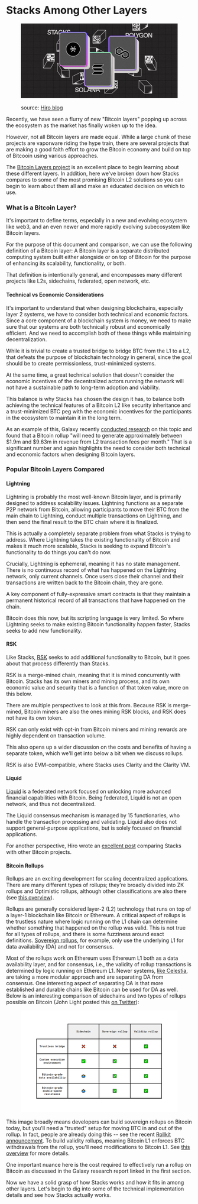 # Stacks Among Other Layers

<figure><img src="../.gitbook/assets/image (3) (1) (1).png" alt=""><figcaption><p>source: <a href="https://www.hiro.so/blog/stacks-vs-solana-vs-polygon-how-do-they-compare-from-a-developer-perspective">Hiro blog</a></p></figcaption></figure>

Recently, we have seen a flurry of new "Bitcoin layers" popping up across the ecosystem as the market has finally woken up to the idea.

However, not all Bitcoin layers are made equal. While a large chunk of these projects are vaporware riding the hype train, there are several projects that are making a good faith effort to grow the Bitcoin economy and build on top of Bitcooin using various approaches.

The [Bitcoin Layers project](https://www.bitcoinlayers.org/) is an excellent place to begin learning about these different layers. In addition, here we've broken down how Stacks compares to some of the most promising Bitcoin L2 solutions so you can begin to learn about them all and make an educated decision on which to use.

### What is a Bitcoin Layer?

It's important to define terms, especially in a new and evolving ecosystem like web3, and an even newer and more rapidly evolving subecosystem like Bitcoin layers.

For the purpose of this document and comparison, we can use the following definition of a Bitcoin layer: A Bitcoin layer is a separate distributed computing system built either alongside or on top of Bitcoin for the purpose of enhancing its scalability, functionality, or both.

That definition is intentionally general, and encompasses many different projects like L2s, sidechains, federated, open network, etc.

#### Technical vs Economic Considerations

It's important to understand that when designing blockchains, especially layer 2 systems, we have to consider both technical and economic factors. Since a core component of a blockchain system is money, we need to make sure that our systems are both technically robust and economically efficient. And we need to accomplish both of these things while maintaining decentralization.

While it is trivial to create a trusted bridge to bridge BTC from the L1 to a L2, that defeats the purpose of blockchain technology in general, since the goal should be to create permissionless, trust-minimized systems.

At the same time, a great technical solution that doesn't consider the economic incentives of the decentralized actors running the network will not have a sustainable path to long-term adoption and viability.

This balance is why Stacks has chosen the design it has, to balance both achieving the technical features of a Bitcoin L2 like security inheritance and a trust-minimized BTC peg with the economic incentives for the participants in the ecosystem to maintain it in the long term.

As an example of this, Galaxy recently [conducted research](https://www.galaxy.com/insights/research/exploring-bitcoin-for-data-availability/) on this topic and found that a Bitcoin rollup "will need to generate approximately between $1.9m and $9.63m in revenue from L2 transaction fees per month." That is a significant number and again highlights the need to consider both technical and economic factors when designing Bitcoin layers.

### Popular Bitcoin Layers Compared

#### Lightning

Lightning is probably the most well-known Bitcoin layer, and is primarily designed to address scalability issues. Lightning functions as a separate P2P network from Bitcoin, allowing participants to move their BTC from the main chain to Lightning, conduct multiple transactions on Lightning, and then send the final result to the BTC chain where it is finalized.

This is actually a completely separate problem from what Stacks is trying to address. Where Lightning takes the existing functionality of Bitcoin and makes it much more scalable, Stacks is seeking to expand Bitcoin's functionality to do things you can't do now.

Crucially, Lightning is ephemeral, meaning it has no state management. There is no continuous record of what has happened on the Lightning network, only current channels. Once users close their channel and their transactions are written back to the Bitcoin chain, they are gone.

A key component of fully-expressive smart contracts is that they maintain a permanent historical record of all transactions that have happened on the chain.

Bitcoin does this now, but its scripting language is very limited. So where Lightning seeks to make existing Bitcoin functionality happen faster, Stacks seeks to add new functionality.

#### RSK

Like Stacks, [RSK](https://www.rsk.co/) seeks to add additional functionality to Bitcoin, but it goes about that process differently than Stacks.

RSK is a merge-mined chain, meaning that it is mined concurrently with Bitcoin. Stacks has its own miners and mining process, and its own economic value and security that is a function of that token value, more on this below.

There are multiple perspectives to look at this from. Because RSK is merge-mined, Bitcoin miners are also the ones mining RSK blocks, and RSK does not have its own token.

RSK can only exist with opt-in from Bitcoin miners and mining rewards are highly dependent on transaction volume.

This also opens up a wider discussion on the costs and benefits of having a separate token, which we'll get into below a bit when we discuss rollups.

RSK is also EVM-compatible, where Stacks uses Clarity and the Clarity VM.

#### Liquid

[Liquid](https://liquid.net/) is a federated network focused on unlocking more advanced financial capabilities with Bitcoin. Being federated, Liquid is not an open network, and thus not decentralized.

The Liquid consensus mechanism is managed by 15 functionaries, who handle the transaction processing and validating. Liquid also does not support general-purpose applications, but is solely focused on financial applications.

For another perspective, Hiro wrote an [excellent post](https://www.hiro.so/blog/building-on-bitcoin-project-comparison) comparing Stacks with other Bitcoin projects.

#### Bitcoin Rollups

Rollups are an exciting development for scaling decentralized applications. There are many different types of rollups; they're broadly divided into ZK rollups and Optimistic rollups, although other classifications are also there (see [this overview](https://era.zksync.io/docs/dev/fundamentals/rollups.html#what-are-rollups)).

Rollups are generally considered layer-2 (L2) technology that runs on top of a layer-1 blockchain like Bitcoin or Ethereum. A critical aspect of rollups is the trustless nature where logic running on the L1 chain can determine whether something that happened on the rollup was valid. This is not true for all types of rollups, and there is some fuzziness around exact definitions. [Sovereign rollups](https://blog.celestia.org/sovereign-rollup-chains/), for example, only use the underlying L1 for data availability (DA) and not for consensus.

Most of the rollups work on Ethereum uses Ethereum L1 both as a data availability layer, and for consensus, i.e., the validity of rollup transactions is determined by logic running on Ethereum L1. Newer systems, [like Celestia](https://celestia.org/), are taking a more modular approach and are separating DA from consensus. One interesting aspect of separating DA is that more established and durable chains like Bitcoin can be used for DA as well. Below is an interesting comparison of sidechains and two types of rollups possible on Bitcoin (John Light posted this [on Twitter](https://twitter.com/lightcoin/status/1630301411962388481?s=20)):

<figure><img src="../.gitbook/assets/image (14).png" alt=""><figcaption></figcaption></figure>

This image broadly means developers can build sovereign rollups on Bitcoin today, but you'll need a "trusted" setup for moving BTC in and out of the rollup. In fact, people are already doing this -- see the recent [Rollkit announcement](https://rollkit.dev/blog/sovereign-rollups-on-bitcoin/). To build validity rollups, meaning Bitcoin L1 enforces BTC withdrawals from the rollup, you'll need modifications to Bitcoin L1. See [this overview](https://bitcoinrollups.org/) for more details.

One important nuance here is the cost required to effectively run a rollup on Bitcoin as discussed in the Galaxy research report linked in the first section.

Now we have a solid grasp of how Stacks works and how it fits in among other layers. Let's begin to dig into some of the technical implementation details and see how Stacks actually works.

